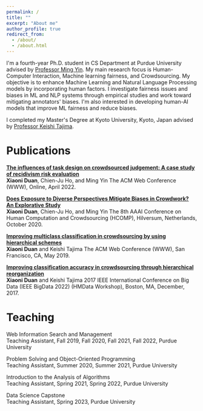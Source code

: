 ```yaml
---
permalink: /
title: ""
excerpt: "About me"
author_profile: true
redirect_from: 
  - /about/
  - /about.html
---
```


I'm a fourth-year Ph.D. student in CS Department at Purdue University advised by [Professor Ming Yin](http://mingyin.org/). My main research focus is Human-Computer Interaction, Machine learning fairness, and Crowdsourcing. My objective is to enhance Machine Learning and Natural Language Processing models by incorporating human factors. I investigate fairness issues and biases in ML and NLP systems through empirical studies and work toward mitigating annotators' biases. I'm also interested in developing human-AI models that improve ML fairness and reduce biases.

I completed my Master's Degree at Kyoto University, Kyoto, Japan advised by [Professor Keishi Tajima](https://www.dl.soc.i.kyoto-u.ac.jp/~tajima/).



Publications
======

[**The influences of task design on crowdsourced judgement: A case study of recidivism risk evaluation**](https://dl.acm.org/doi/pdf/10.1145/3485447.3512239)\
**Xiaoni Duan**, Chien-Ju Ho, and Ming Yin
The ACM Web Conference (WWW), Online, April 2022.

[**Does Exposure to Diverse Perspectives Mitigate Biases in Crowdwork? An Explorative Study**](http://mingyin.org/paper/HCOMP-20/diversity.pdf)\
**Xiaoni Duan**, Chien-Ju Ho, and Ming Yin
The 8th AAAI Conference on Human Computation and Crowdsourcing (HCOMP), Hilversum, Netherlands, October 2020.

[**Improving multiclass classification in crowdsourcing by using hierarchical schemes**](https://dl.acm.org/doi/pdf/10.1145/3308558.3313749?casa_token=Uxj572FEFQoAAAAA:svkgPgB1lN9HvMyR_IiJmUeFGiUBGcFj41ON0pvpwdqGx4roPrwUz4kYB1Hbqz5zeE2K0fFGK1c7TA)\
**Xiaoni Duan** and Keishi Tajima
The ACM Web Conference (WWW), San Francisco, CA,  May 2019.

[**Improving classification accuracy in crowdsourcing through hierarchical reorganization**](https://ieeexplore.ieee.org/stamp/stamp.jsp?arnumber=8258467&casa_token=kSHh2kfCyT4AAAAA:6sckfb1tRcsODINEo04yukZXUH6Gydam3GMn_V6tpi2cG8RHF1DV-KjkWOuD9ioQBr176x99tQ&tag=1)\
**Xiaoni Duan** and Keishi Tajima
2017 IEEE International Conference on Big Data (IEEE BigData 2022) (HMData Workshop), Boston, MA, December, 2017.


Teaching
=========
Web Information Search and Management\
Teaching Assistant, Fall 2019, Fall 2020, Fall 2021, Fall 2022, Purdue University

Problem Solving and Object-Oriented Programming\
Teaching Assistant, Summer 2020, Summer 2021, Purdue University

Introduction to the Analysis of Algorithms\
Teaching Assistant, Spring 2021, Spring 2022, Purdue University

Data Science Capstone\
Teaching Assistant, Spring 2023, Purdue University
